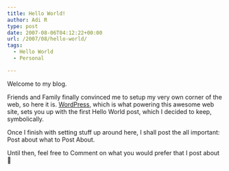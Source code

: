 ```yaml
---
title: Hello World!
author: Adi R
type: post
date: 2007-08-06T04:12:22+00:00
url: /2007/08/hello-world/
tags:
  - Hello World
  - Personal

---
```

Welcome to my blog.

Friends and Family finally convinced me to setup my very own corner of the web, so here it is. <a href="http://wordpress.org" target="_blank">WordPress</a>, which is what powering this awesome web site, sets you up with the first Hello World post, which I decided to keep, symbolically.

Once I finish with setting stuff up around here, I shall post the all important: Post about what to Post About.

Until then, feel free to Comment on what you would prefer that I post about 🙂